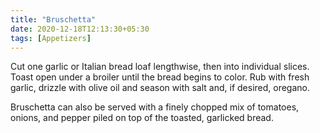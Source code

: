 ```yaml
---
title: "Bruschetta"
date: 2020-12-18T12:13:30+05:30
tags: [Appetizers]
---
```


Cut one garlic or Italian bread loaf lengthwise, then into individual slices. Toast open under a broiler until the bread begins to color. Rub with fresh garlic, drizzle with olive oil and season with salt and, if desired, oregano.

Bruschetta can also be served with a finely chopped mix of tomatoes, onions, and pepper piled on top of the toasted, garlicked bread.